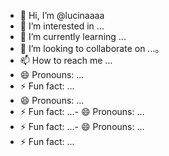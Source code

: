 - 👋 Hi, I’m @lucinaaaa
- 👀 I’m interested in ...
- 🌱 I’m currently learning ...
- 💞️ I’m looking to collaborate on ...。
- 📫 How to reach me ...
- 😄 Pronouns: ...
- ⚡ Fun fact: ...
- 😄 Pronouns: ...
- ⚡ Fun fact: ...- 😄 Pronouns: ...
- ⚡ Fun fact: ...- 😄 Pronouns: ...
- ⚡ Fun fact: ...
<!---
lucinaaaa/lucinaaaa is a ✨ special ✨ repository because its `README.md` (this file) appears on your GitHub profile.
You can click the Preview link to take a look at your changes.
--->
